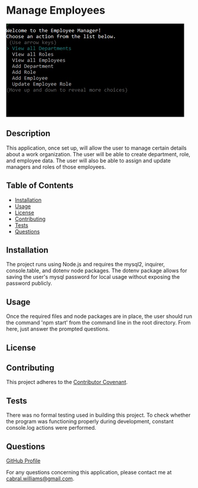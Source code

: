 # Manage Employees

![Initial Menu](./assets/images/employee-manager1.jpg)
  
  ## Description
  This application, once set up, will allow the user to manage certain details about a work organization.  The user will be able to create department, role, and employee data.  The user will also be able to assign and update managers and roles of those employees.
  
  ## Table of Contents
  
  * [Installation](#installation)
  * [Usage](#usage)
  * [License](#license)
  * [Contributing](#contributing)
  * [Tests](#tests)
  * [Questions](#questions)
  
  ## Installation
  
  The project runs using Node.js and requires the mysql2, inquirer, console.table, and dotenv node packages.  The dotenv package allows for saving the user's mysql password for local usage without exposing the password publicly.
  
  ## Usage
  
  Once the required files and node packages are in place, the user should run the command 'npm start' from the command line in the root directory.  From here, just answer the prompted questions.
  
  ## License
  
  

  ## Contributing

  This project adheres to the [Contributor Covenant](https://www.contributor-covenant.org/).
  
  
  ## Tests
  
  There was no formal testing used in building this project.  To check whether the program was functioning properly during development, constant console.log actions were performed.
  
  ## Questions
  [GitHub Profile](http://github.com/cabralwilliams)
  
  For any questions concerning this application, please contact me at cabral.williams@gmail.com.